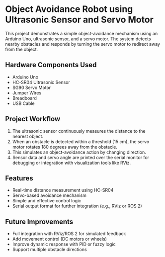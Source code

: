 # Object Avoidance Robot using Ultrasonic Sensor and Servo Motor

This project demonstrates a simple object-avoidance mechanism using an Arduino Uno, ultrasonic sensor, and a servo motor. The system detects nearby obstacles and responds by turning the servo motor to redirect away from the object.

## Hardware Components Used

- Arduino Uno  
- HC-SR04 Ultrasonic Sensor  
- SG90 Servo Motor  
- Jumper Wires  
- Breadboard  
- USB Cable  

## Project Workflow

1. The ultrasonic sensor continuously measures the distance to the nearest object.  
2. When an obstacle is detected within a threshold (15 cm), the servo motor rotates 180 degrees away from the obstacle.  
3. This simulates an object-avoidance action by changing direction.  
4. Sensor data and servo angle are printed over the serial monitor for debugging or integration with visualization tools like RViz.  

## Features

- Real-time distance measurement using HC-SR04  
- Servo-based avoidance mechanism  
- Simple and effective control logic  
- Serial output format for further integration (e.g., RViz or ROS 2)  

## Future Improvements

- Full integration with RViz/ROS 2 for simulated feedback  
- Add movement control (DC motors or wheels)  
- Improve dynamic response with PID or fuzzy logic  
- Support multiple obstacle directions  
